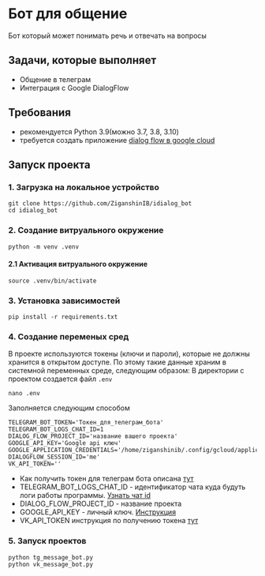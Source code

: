 # Бот для общение 
Бот который может понимать речь и отвечать на вопросы
## Задачи, которые выполняет
* Общение в телеграм 
* Интеграция с Google DialogFlow
## Требования 
* рекомендуется Python 3.9(можно З.7, 3.8, 3.10) 
* требуется создать приложение [dialog flow в google cloud](https://cloud.google.com/dialogflow/es/docs/quick/setup)
## Запуск проекта
### 1. Загрузка на локальное устройство 
```shell
git clone https://github.com/ZiganshinIB/idialog_bot
cd idialog_bot
```
### 2. Создание витруального окружение
```shell
python -m venv .venv
```
#### 2.1 Активация витруального окружение
```shell
source .venv/bin/activate
```
### 3. Установка зависимостей
```shell
pip install -r requirements.txt
```
### 4. Создание переменых сред
В проекте используются токены (ключи и пароли), которые не должны хранится в открытом доступе. По этому такие данные храним в системной переменных среде, следующим образом:
В директории с проектом создается файл `.env`
```shell
nano .env
```
Заполняется следующим способом
```text
TELEGRAM_BOT_TOKEN='Токен_для_телеграм_бота'
TELEGRAM_BOT_LOGS_CHAT_ID=1
DIALOG_FLOW_PROJECT_ID='название вашего проекта'
GOOGLE_API_KEY='Google api ключ'
GOOGLE_APPLICATION_CREDENTIALS='/home/ziganshinib/.config/gcloud/application_default_credentials.json'
DIALOGFLOW_SESSION_ID='me'
VK_API_TOKEN=''
```
* Как получить токен для телеграм бота описана [тут](https://core.telegram.org/bots#how-do-i-create-a-bot)
* TELEGRAM_BOT_LOGS_CHAT_ID - идентификатор чата куда будуть логи работы программы. [Узнать чат id](https://docs.leadconverter.su/faq/populyarnye-voprosy/telegram/kak-uznat-id-telegram-gruppy-chata)
* DIALOG_FLOW_PROJECT_ID - название проекта
* GOOGLE_API_KEY - личный ключ. [Инструкция](https://cloud.google.com/docs/authentication/api-keys)
* VK_API_TOKEN инструкция по получению токена [тут](https://vk.com/@vksoftred-kak-poluchit-token-soobschestva-vkontakte)


### 5. Запуск проектов
```shell
python tg_message_bot.py
python vk_message_bot.py
```